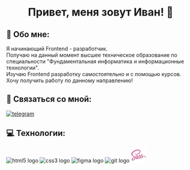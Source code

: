 <h1 align="center">Привет, меня зовут Иван! 👋</h1>

<h2 align="left">🚀 Обо мне:</h2>
<p align="left"> 
Я начинающий Frontend - разработчик.</br>
Получаю на данный момент высшее техническое образование по специальности "Фундаментальная информатика и информационные технологии".</br>
Изучаю Frontend разработку самостоятельно и с помощью курсов.</br>
Хочу получить работу по данному направлению!</br>
</p>

<h2 align="left">🔗 Связаться со мной:</h2>
  <div id="badges">
    <a href="https://t.me/Futtur1stt" target="_blank">
      <img src="https://cdn-icons-png.flaticon.com/512/2111/2111646.png" width="40" height="40" alt="telegram" />
    </a>
  </div>

<h2 align="left">💻 Технологии:</h2>
  <div id="texnology">
    <img src="https://cdn.jsdelivr.net/gh/devicons/devicon/icons/html5/html5-original.svg" width="40" height="40" alt="html5 logo" />
    <img src="https://cdn.jsdelivr.net/gh/devicons/devicon/icons/css3/css3-original.svg" width="40" height="40" alt="css3 logo" />
    <img src="https://www.vectorlogo.zone/logos/figma/figma-icon.svg" width="40" height="40" alt="figma logo" />
    <img src="https://www.vectorlogo.zone/logos/git-scm/git-scm-icon.svg" width="40" height="40" alt="git logo" />
    <img src="https://raw.githubusercontent.com/devicons/devicon/master/icons/sass/sass-original.svg" width="40" height="40" alt="scss logo" />
  </div>

